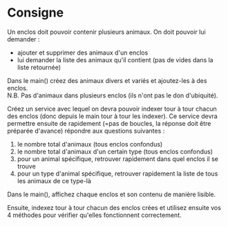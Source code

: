 # Consigne

Un enclos doit pouvoir contenir plusieurs animaux. On doit pouvoir lui
demander :

- ajouter et supprimer des animaux d'un enclos
- lui demander la liste des animaux qu'il contient (pas de vides dans la
liste retournée)

Dans le main() créez des animaux divers et variés et ajoutez-les à des
enclos.  
N.B. Pas d'animaux dans plusieurs enclos (ils n'ont pas le don d'ubiquité).

Créez un service avec lequel on devra pouvoir indexer tour à tour chacun des
enclos (donc depuis le main tour à tour les indexer). Ce service devra permettre ensuite de rapidement
(=pas de boucles, la réponse doit être préparée d'avance) répondre aux questions suivantes :

1) le nombre total d'animaux (tous enclos confondus)
2) le nombre total d'animaux d'un certain type (tous enclos confondus)
3) pour un animal spécifique, retrouver rapidement dans quel enclos il se
trouve
4) pour un type d'animal spécifique, retrouver rapidement la liste de tous
les animaux de ce type-là

Dans le main(), affichez chaque enclos et son contenu de manière lisible.

Ensuite, indexez tour à tour chacun des enclos crées et utilisez
ensuite vos 4 méthodes pour vérifier qu'elles fonctionnent correctement.
